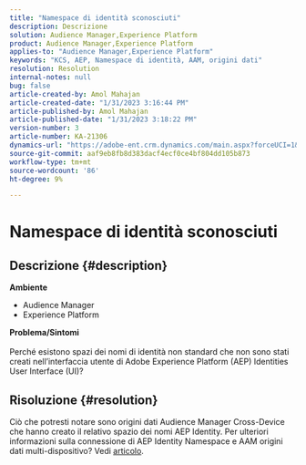 ```yaml
---
title: "Namespace di identità sconosciuti"
description: Descrizione
solution: Audience Manager,Experience Platform
product: Audience Manager,Experience Platform
applies-to: "Audience Manager,Experience Platform"
keywords: "KCS, AEP, Namespace di identità, AAM, origini dati"
resolution: Resolution
internal-notes: null
bug: false
article-created-by: Amol Mahajan
article-created-date: "1/31/2023 3:16:44 PM"
article-published-by: Amol Mahajan
article-published-date: "1/31/2023 3:18:22 PM"
version-number: 3
article-number: KA-21306
dynamics-url: "https://adobe-ent.crm.dynamics.com/main.aspx?forceUCI=1&pagetype=entityrecord&etn=knowledgearticle&id=9eafa944-7aa1-ed11-aad1-6045bd0067ea"
source-git-commit: aaf9eb8fb8d383dacf4ecf0ce4bf804dd105b873
workflow-type: tm+mt
source-wordcount: '86'
ht-degree: 9%

---
```


# Namespace di identità sconosciuti

## Descrizione {#description}

<b>Ambiente</b>
- Audience Manager
- Experience Platform




<b>Problema/Sintomi</b>
<br><br>Perché esistono spazi dei nomi di identità non standard che non sono stati creati nell’interfaccia utente di Adobe Experience Platform (AEP) Identities User Interface (UI)?<br>

## Risoluzione {#resolution}


Ciò che potresti notare sono origini dati Audience Manager Cross-Device che hanno creato il relativo spazio dei nomi AEP Identity. Per ulteriori informazioni sulla connessione di AEP Identity Namespace e AAM origini dati multi-dispositivo? Vedi [articolo](https://experienceleague.adobe.com/docs/experience-cloud-kcs/kbarticles/KA-21305.html).
